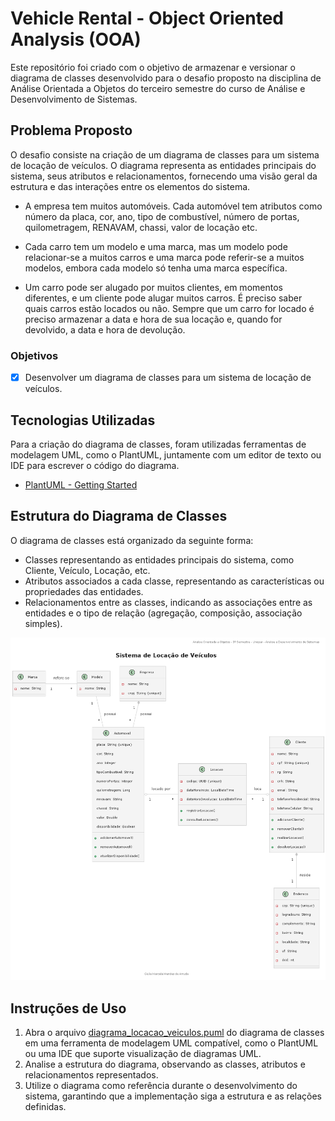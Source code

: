 # Vehicle Rental - Object Oriented Analysis (OOA)

Este repositório foi criado com o objetivo de armazenar e versionar o diagrama de classes desenvolvido para o desafio proposto na disciplina de Análise Orientada a Objetos do terceiro semestre do curso de Análise e Desenvolvimento de Sistemas.

## Problema Proposto

O desafio consiste na criação de um diagrama de classes para um sistema de locação de veículos. O diagrama representa as entidades principais do sistema, seus atributos e relacionamentos, fornecendo uma visão geral da estrutura e das interações entre os elementos do sistema.

- A empresa tem muitos automóveis. Cada automóvel tem atributos como número da placa, cor, ano, tipo de combustível, número de portas, quilometragem, RENAVAM, chassi, valor de locação etc.

- Cada carro tem um modelo e uma marca, mas um modelo pode relacionar-se a muitos carros e uma marca pode referir-se a muitos modelos, embora cada modelo só tenha uma marca específica.

- Um carro pode ser alugado por muitos clientes, em momentos diferentes, e um cliente pode alugar muitos carros. É preciso saber quais carros estão locados ou não. Sempre que um carro for locado é preciso armazenar a data e hora de sua locação e, quando for devolvido, a data e hora de devolução.

### Objetivos

- [x] Desenvolver um diagrama de classes para um sistema de locação de veículos.

## Tecnologias Utilizadas

Para a criação do diagrama de classes, foram utilizadas ferramentas de modelagem UML, como o PlantUML, juntamente com um editor de texto ou IDE para escrever o código do diagrama.

- [PlantUML - Getting Started](https://plantuml.com/)

## Estrutura do Diagrama de Classes

O diagrama de classes está organizado da seguinte forma:

- Classes representando as entidades principais do sistema, como Cliente, Veículo, Locação, etc.
- Atributos associados a cada classe, representando as características ou propriedades das entidades.
- Relacionamentos entre as classes, indicando as associações entre as entidades e o tipo de relação (agregação, composição, associação simples).

![Diagrama de classes simples de um sistema de locação de veículos](/assets/img/diagrama_locacao_veiculos.png)

## Instruções de Uso

1. Abra o arquivo [diagrama_locacao_veiculos.puml](/diagrama_locacao_veiculos.puml) do diagrama de classes em uma ferramenta de modelagem UML compatível, como o PlantUML ou uma IDE que suporte visualização de diagramas UML.
2. Analise a estrutura do diagrama, observando as classes, atributos e relacionamentos representados.
3. Utilize o diagrama como referência durante o desenvolvimento do sistema, garantindo que a implementação siga a estrutura e as relações definidas.

